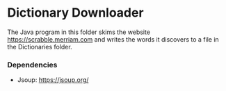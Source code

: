 # Dictionary Downloader

The Java program in this folder skims the website https://scrabble.merriam.com and writes the words it discovers to a file in the Dictionaries folder.

### Dependencies
* Jsoup: https://jsoup.org/
